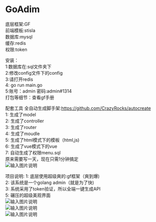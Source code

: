 # GoAdim

底层框架:GF<br/>
前端模板:stisla<br/>
数据库:mysql<br/>
缓存:redis<br/>
权限:token<br/>

安装：<br/>
1:数据库在:sql文件夹下<br/>
2:修改config文件下的config<br/>
3:请打开redis<br/>
4: go run main.go<br/>
5:账号：admin 密码:admin#1314<br/>
打包等细节：查看gf手册<br/>


配套工具
全自动生成脚手架:https://github.com/CrazyRocks/autocreate<br/>
1: 生成了model<br/>
2: 生成了controller<br/>
3: 生成了router<br/>
4: 生成了moudle<br/>
5: 生成了html模式下的模板（html,js)<br/>
6: 生成了vue模式下的vue<br/>
7: 自动生成了权限menu.sql<br/>
原来需要写一天，现在只需1分钟搞定<br/>
![输入图片说明](https://images.gitee.com/uploads/images/2019/1225/172725_0759aafc_1927330.jpeg "3.jpg")<br/>

项目说明:
1: 底层使用超级爽的:gf框架（爽到爆)<br/>
2: 该系统是一个golang admin（就是为了快)<br/>
3: 系统采用了token验证，所以全端一键生成API<br/>
5: 碾压的超级美观界面<br/>
![输入图片说明](https://images.gitee.com/uploads/images/2019/1225/172744_38454fdb_1927330.jpeg "5.jpg")<br/>
![输入图片说明](https://images.gitee.com/uploads/images/2019/1225/172758_27d955f0_1927330.jpeg "6.jpg")<br/>
![输入图片说明](https://images.gitee.com/uploads/images/2019/1225/172818_dd46545a_1927330.jpeg "7.jpg")<br/>
